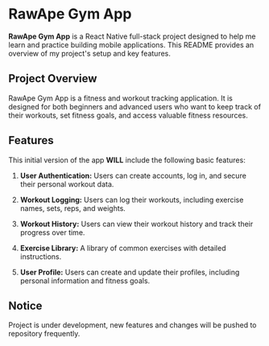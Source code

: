 # RawApe Gym App

**RawApe Gym App** is a React Native full-stack project designed to help me learn and practice building mobile applications. This README provides an overview of my project's setup and key features.

## Project Overview

RawApe Gym App is a fitness and workout tracking application. It is designed for both beginners and advanced users who want to keep track of their workouts, set fitness goals, and access valuable fitness resources.

## Features

This initial version of the app **WILL** include the following basic features:

1. **User Authentication:** Users can create accounts, log in, and secure their personal workout data.

2. **Workout Logging:** Users can log their workouts, including exercise names, sets, reps, and weights.

3. **Workout History:** Users can view their workout history and track their progress over time.

4. **Exercise Library:** A library of common exercises with detailed instructions.

5. **User Profile:** Users can create and update their profiles, including personal information and fitness goals.

## Notice

Project is under development, new features and changes will be pushed to repository frequently.